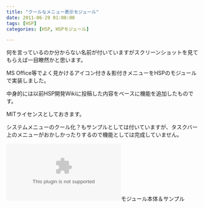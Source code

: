 ```yaml
---
title: "クールなメニュー表示モジュール"
date: 2011-06-29 01:08:00
tags: [HSP]
categories: [HSP, HSPモジュール]

---
```


何を言っているのか分からない名前が付いていますがスクリーンショットを見てもらえば一目瞭然かと思います。

MS Office等でよく見かけるアイコン付き＆影付きメニューをHSPのモジュールで実装しました。

中身的には以前HSP開発Wikiに投稿した内容をベースに機能を追加したものです。

MITライセンスとしておきます。

システムメニューのクール化？もサンプルとしては付いていますが、タスクバー上のメニューがおかしかったりするので機能としては完成していません。

![][1]モジュール本体＆サンプル</a>

 [1]: /files/20110530_0034_coolmenu.zip
